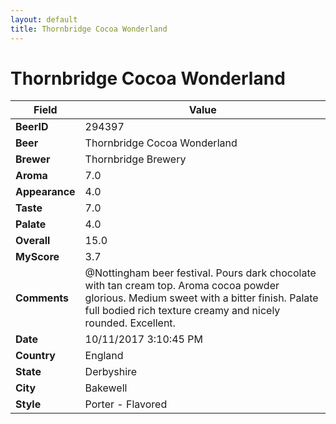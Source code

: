 ```yaml
---
layout: default
title: Thornbridge Cocoa Wonderland
---
```


# Thornbridge Cocoa Wonderland

| Field         | Value     |
|---------------|-----------|
| **BeerID** | 294397 |
| **Beer** | Thornbridge Cocoa Wonderland |
| **Brewer** | Thornbridge Brewery |
| **Aroma** | 7.0 |
| **Appearance** | 4.0 |
| **Taste** | 7.0 |
| **Palate** | 4.0 |
| **Overall** | 15.0 |
| **MyScore** | 3.7 |
| **Comments** | @Nottingham beer festival. Pours dark chocolate with tan cream top. Aroma cocoa powder glorious. Medium sweet with a bitter finish. Palate full bodied rich texture creamy and nicely rounded. Excellent. |
| **Date** | 10/11/2017 3:10:45 PM |
| **Country** | England |
| **State** | Derbyshire |
| **City** | Bakewell |
| **Style** | Porter - Flavored |
